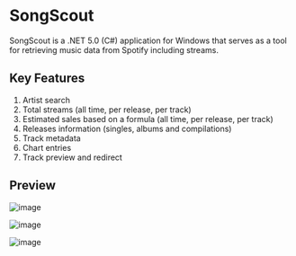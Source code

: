 # SongScout
SongScout is a .NET 5.0 (C#) application for Windows that serves as a tool for retrieving music data from Spotify including streams.

## Key Features
1. Artist search
2. Total streams (all time, per release, per track)
3. Estimated sales based on a formula (all time, per release, per track)
4. Releases information (singles, albums and compilations)
5. Track metadata
6. Chart entries
7. Track preview and redirect

## Preview

![image](https://user-images.githubusercontent.com/32819318/135703751-0cb598c2-8423-4ab8-807e-21bee82ab514.png)

![image](https://user-images.githubusercontent.com/32819318/135703857-fe4a5640-1d9e-4944-8613-31430db56b6b.png)

![image](https://user-images.githubusercontent.com/32819318/135703878-c8ed0355-046d-416d-9bc5-66592f2b4dc3.png)





































